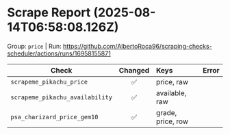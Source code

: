 # Scrape Report (2025-08-14T06:58:08.126Z)

Group: `price`  |  Run: https://github.com/AlbertoRoca96/scraping-checks-scheduler/actions/runs/16958155871

| Check | Changed | Keys | Error |
|---|:---:|:--|:--|
| `scrapeme_pikachu_price` | ✅ | price, raw |  |
| `scrapeme_pikachu_availability` | ✅ | available, raw |  |
| `psa_charizard_price_gem10` | ✅ | grade, price, row |  |
